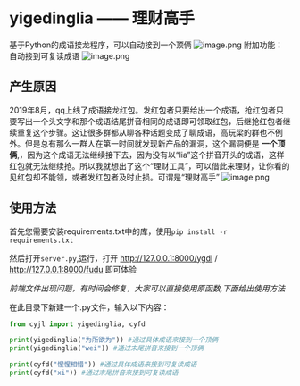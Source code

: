 # yigedinglia —— 理财高手
基于Python的成语接龙程序，可以自动接到一个顶俩
![image.png](https://i.loli.net/2019/11/12/FVsR4bwW8reCZz5.png)
附加功能：自动接到可复读成语
![image.png](https://i.loli.net/2019/11/12/JLcdeqm4SPDso5N.png)

## 产生原因

2019年8月，qq上线了成语接龙红包。发红包者只要给出一个成语，抢红包者只要写出一个头文字和那个成语结尾拼音相同的成语即可领取红包，后继抢红包者继续重复这个步骤。这让很多群都从聊各种话题变成了聊成语，高玩梁的群也不例外。但是总有那么一群人在第一时间就发现新产品的漏洞，这个漏洞便是 **一个顶俩**,，因为这个成语无法继续接下去，因为没有以“lia”这个拼音开头的成语，这样红包就无法继续抢。所以我就想出了这个“理财工具”，可以借此来理财，让你看的见红包却不能领，或者发红包者及时止损。可谓是“理财高手”
![image.png](https://i0.hdslb.com/bfs/article/d4151d384e5d4a3b31c6d3d78bc3b39d33ccb66c.png)

## 使用方法
首先您需要安装requirements.txt中的库，使用`pip install -r requirements.txt`

然后打开`server.py`,运行，打开 http://127.0.0.1:8000/ygdl / http://127.0.0.1:8000/fudu 即可体验

*前端文件出现问题，有时间会修复，大家可以直接使用原函数,下面给出使用方法*

在此目录下新建一个.py文件，输入以下内容：
```python
from cyjl import yigedinglia, cyfd

print(yigedinglia("为所欲为")) #通过具体成语来接到一个顶俩
print(yigedinglia("wei")) #通过末尾拼音来接到一个顶俩

print(cyfd("惺惺相惜")) #通过具体成语来接到可复读成语
print(cyfd("xi")) #通过末尾拼音来接到可复读成语

```
